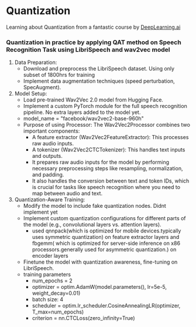 # Quantization
Learning about Quantization from a fantastic course by [DeepLearning.ai](https://learn.deeplearning.ai/accomplishments/2561fbb7-ff71-499b-a05f-f7b9af9a45e1?usp=sharing)

### Quantization in practice by applying QAT method on Speech Recognition Task using LibriSpeech and wav2vec model

1. Data Preparation:
    - Download and preprocess the LibriSpeech dataset. Using only subset of 1800hrs for training
    - Implement data augmentation techniques (speed perturbation, SpecAugment).
2. Model Setup:
    - Load pre-trained Wav2Vec 2.0 model from Hugging Face.
    - Implement a custom PyTorch module for the full speech recognition pipeline. No extra layers added to the model yet.
    - model_name = "facebook/wav2vec2-base-960h"
    - Purpose of using Processor: The Wav2Vec2Processor combines two important components:
        - A feature extractor (Wav2Vec2FeatureExtractor): This processes raw audio inputs.
        - A tokenizer (Wav2Vec2CTCTokenizer): This handles text inputs and outputs.
        - It prepares raw audio inputs for the model by performing necessary preprocessing steps like resampling, normalization, and padding.
        - It also handles the conversion between text and token IDs, which is crucial for tasks like speech recognition where you need to map between audio and text.
3. Quantization-Aware Training:
    - Modify the model to include fake quantization nodes. Didnt implement yet
    - Implement custom quantization configurations for different parts of the model (e.g., convolutional layers vs. attention layers).
        - used qnnpack(which is optimized for mobile devices.typically uses symmetric quantization) on feature extractor layers and fbgemm( which is optimized for server-side inference on x86 processors.generally used for asymmetric quantization.) on encoder layers
    - Finetune the model with quantization awareness, fine-tuning on LibriSpeech.
    - training parameters
        - num_epochs = 2
        - optimizer = optim.AdamW(model.parameters(), lr=5e-5, weight_decay=0.01)
        - batch size: 4
        - scheduler = optim.lr_scheduler.CosineAnnealingLR(optimizer, T_max=num_epochs)
        - criterion = nn.CTCLoss(zero_infinity=True)
